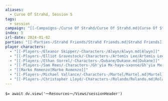 ```yaml
---
aliases:
  - Curse Of Strahd, Session 5
tags:
  - session
campaign: "[[-Campaigns-/Curse Of Strahd/Curse Of Strahd.md|Curse Of Strahd]]"
index: 5
irl-date: 2024-01-02
parties: "[[-Parties-/Strahd Friends/Strahd Friends.md|Strahd Friends]]"
player characters:
  - "[[-Players-/Eleanor Skipper/-Characters-/Alwyn/Alwyn.md|Alwyn]]"
  - "[[-Players-/Elliot Gravestock/-Characters-/Artemis Lee/Artemis Lee.md|Artemis Lee]]"
  - "[[-Players-/Ethan Sorrel/-Characters-/Dukane/Dukane.md|Dukane]]"
  - "[[-Players-/Sam Rees/-Characters-/Gh'yia Mx-haye-sxonne/Gh'yia Mx-haye-sxonne.md|Gh'yia Mx-haye-sxonne]]"
  - "[[Marko Romenzo|Marko Romenzo]]"
  - "[[-Players-/Michael Vallance/-Characters-/Martel/Martel.md|Martel]]"
  - "[[-Players-/Christopher Lloyd/-Characters-/Rolando/Rolando.md|Rolando]]"
---
```


`$= await dv.view('一Resources一/Views/sessionHeader')`


